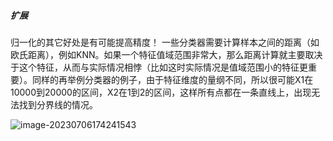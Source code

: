 ##### **扩展**

归一化的其它好处是有可能提高精度！ 一些分类器需要计算样本之间的距离（如欧氏距离），例如KNN。如果一个特征值域范围非常大，那么距离计算就主要取决于这个特征，从而与实际情况相悖（比如这时实际情况是值域范围小的特征更重要）。同样的再举例分类器的例子，由于特征维度的量纲不同，所以很可能X1在10000到20000的区间，X2在1到2的区间，这样所有点都在一条直线上，出现无法找到分界线的情况。

![image-20230706174241543](https://www.itbaizhan.com/wiki/imgs/image-20230706174241543.png)